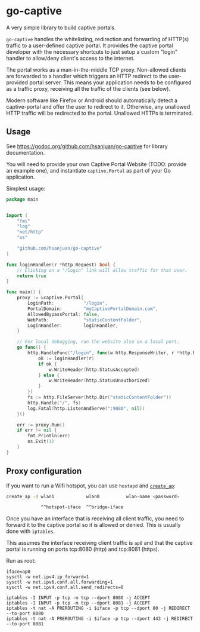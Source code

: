 # go-captive

A very simple library to build captive portals.

`go-captive` handles the whitelisting, redirection and forwarding of HTTP(s) traffic to a user-defined captive portal. It provides the captive portal developer with the necessary shortcuts to just setup a custom "login" handler to allow/deny client's access to the internet.

The portal works as a man-in-the-middle TCP proxy. Non-allowed clients are forwarded to a handler which triggers an HTTP redirect to the user-provided portal server. This means your application needs to be configured as a traffic proxy, receiving all the traffic of the clients (see below).

Modern software like Firefox or Android should automatically detect a captive-portal and offer the user to redirect to it. Otherwise, any unallowed HTTP traffic will be redirected to the portal. Unallowed HTTPs is terminated.

## Usage

See https://godoc.org/github.com/hsanjuan/go-captive for library documentation.

You will need to provide your own Captive Portal Website (TODO: provide an
example one), and instantiate `captive.Portal` as part of your Go application.

Simplest usage:

```go
package main


import (
	"fmt"
	"log"
	"net/http"
	"os"

	"github.com/hsanjuan/go-captive"
)

func loginHandler(r *http.Request) bool {
	// Clicking on a "/login" link will allow traffic for that user.
	return true
}

func main() {
	proxy := &captive.Portal{
		LoginPath:           "/login",
		PortalDomain:        "myCaptivePortalDomain.com",
		AllowedBypassPortal: false,
		WebPath:             "staticContentFolder",
		LoginHandler:        loginHandler,
	}

	// For local debugging, run the website also on a local port.
	go func() {
		http.HandleFunc("/login", func(w http.ResponseWriter, r *http.Request) {
			ok := loginHandler(r)
			if ok {
				w.WriteHeader(http.StatusAccepted)
			} else {
				w.WriteHeader(http.StatusUnauthorized)
			}
		})
		fs := http.FileServer(http.Dir("staticContentFolder"))
		http.Handle("/", fs)
		log.Fatal(http.ListenAndServe(":9080", nil))
	}()

	err := proxy.Run()
	if err != nil {
		fmt.Println(err)
		os.Exit(1)
	}
}
```

## Proxy configuration

If you want to run a Wifi hotspot, you can use `hostapd` and
[`create_ap`](https://github.com/oblique/create_ap):

```sh
create_ap -d wlan1            wlan0          wlan-name <password>

             ^^hotspot-iface  ^^bridge-iface
```

Once you have an interface that is receiving all client traffic, you need to
forward it to the captive portal so it is allowed or denied. This is usually
done with `iptables`.

This assumes the interface receiving client traffic is `ap0` and that the
captive portal is running on ports tcp:8080 (http) and tcp:8081 (https).

Run as root:

```
iface=ap0
sysctl -w net.ipv4.ip_forward=1
sysctl -w net.ipv6.conf.all.forwarding=1
sysctl -w net.ipv4.conf.all.send_redirects=0

iptables -I INPUT -p tcp -m tcp --dport 8080 -j ACCEPT
iptables -I INPUT -p tcp -m tcp --dport 8081 -j ACCEPT
iptables -t nat -A PREROUTING -i $iface -p tcp --dport 80 -j REDIRECT --to-port 8080
iptables -t nat -A PREROUTING -i $iface -p tcp --dport 443 -j REDIRECT --to-port 8081

```

